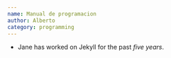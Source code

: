 ```yaml
---
name: Manual de programacion
author: Alberto
category: programming
---
```

- Jane has worked on Jekyll for the past *five years*.